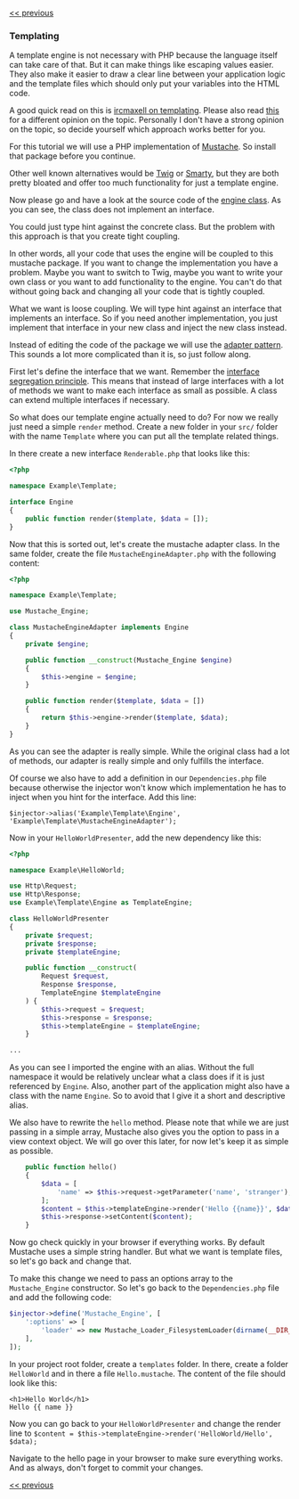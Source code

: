 [<< previous](8-dependency-injector.md)

### Templating

A template engine is not necessary with PHP because the language itself can take care of that. But it can make things like escaping values easier. They also make it easier to draw a clear line between your application logic and the template files which should only put your variables into the HTML code.

A good quick read on this is [ircmaxell on templating](http://blog.ircmaxell.com/2012/12/on-templating.html). Please also read [this](http://chadminick.com/articles/simple-php-template-engine.html) for a different opinion on the topic. Personally I don't have a strong opinion on the topic, so decide yourself which approach works better for you.

For this tutorial we will use a PHP implementation of [Mustache](https://github.com/bobthecow/mustache.php). So install that package before you continue.

Other well known alternatives would be [Twig](http://twig.sensiolabs.org/) or [Smarty](http://www.smarty.net/), but they are both pretty bloated and offer too much functionality for just a template engine.

Now please go and have a look at the source code of the [engine class](https://github.com/bobthecow/mustache.php/blob/master/src/Mustache/Engine.php). As you can see, the class does not implement an interface.

You could just type hint against the concrete class. But the problem with this approach is that you create tight coupling.

In other words, all your code that uses the engine will be coupled to this mustache package. If you want to change the implementation you have a problem. Maybe you want to switch to Twig, maybe you want to write your own class or you want to add functionality to the engine. You can't do that without going back and changing all your code that is tightly coupled.

What we want is loose coupling. We will type hint against an interface that implements an interface. So if you need another implementation, you just implement that interface in your new class and inject the new class instead. 

Instead of editing the code of the package we will use the [adapter pattern](http://en.wikipedia.org/wiki/Adapter_pattern). This sounds a lot more complicated than it is, so just follow along.

First let's define the interface that we want. Remember the [interface segregation principle](http://en.wikipedia.org/wiki/Interface_segregation_principle). This means that instead of large interfaces with a lot of methods we want to make each interface as small as possible. A class can extend multiple interfaces if necessary.

So what does our template engine actually need to do? For now we really just need a simple `render` method. Create a new folder in your `src/` folder with the name `Template` where you can put all the template related things.

In there create a new interface `Renderable.php` that looks like this:

```php
<?php

namespace Example\Template;

interface Engine
{
    public function render($template, $data = []);
}
```

Now that this is sorted out, let's create the mustache adapter class. In the same folder, create the file `MustacheEngineAdapter.php` with the following content:

```php
<?php

namespace Example\Template;

use Mustache_Engine;

class MustacheEngineAdapter implements Engine
{
    private $engine;

    public function __construct(Mustache_Engine $engine)
    {
        $this->engine = $engine;
    }

    public function render($template, $data = [])
    {
        return $this->engine->render($template, $data);
    }
}
```

As you can see the adapter is really simple. While the original class had a lot of methods, our adapter is really simple and only fulfills the interface.

Of course we also have to add a definition in our `Dependencies.php` file because otherwise the injector won't know which implementation he has to inject when you hint for the interface. Add this line:

`$injector->alias('Example\Template\Engine', 'Example\Template\MustacheEngineAdapter');`

Now in your `HelloWorldPresenter`, add the new dependency like this:

```php
<?php

namespace Example\HelloWorld;

use Http\Request;
use Http\Response;
use Example\Template\Engine as TemplateEngine;

class HelloWorldPresenter
{
    private $request;
    private $response;
    private $templateEngine;

    public function __construct(
        Request $request, 
        Response $response,
        TemplateEngine $templateEngine
    ) {
        $this->request = $request;
        $this->response = $response;
        $this->templateEngine = $templateEngine;
    }

...
```

As you can see I imported the engine with an alias. Without the full namespace it would be relatively unclear what a class does if it is just referenced by `Engine`. Also, another part of the application might also have a class with the name `Engine`. So to avoid that I give it a short and descriptive alias.

We also have to rewrite the `hello` method. Please note that while we are just passing in a simple array, Mustache also gives you the option to pass in a view context object. We will go over this later, for now let's keep it as simple as possible.

```php
    public function hello()
    {
        $data = [
            'name' => $this->request->getParameter('name', 'stranger'),
        ];
        $content = $this->templateEngine->render('Hello {{name}}', $data);
        $this->response->setContent($content);
    }
```

Now go check quickly in your browser if everything works. By default Mustache uses a simple string handler. But what we want is template files, so let's go back and change that.

To make this change we need to pass an options array to the `Mustache_Engine` constructor. So let's go back to the `Dependencies.php` file and add the following code:

```php
$injector->define('Mustache_Engine', [
    ':options' => [
        'loader' => new Mustache_Loader_FilesystemLoader(dirname(__DIR__) . '/templates'),
    ],
]);
```

In your project root folder, create a `templates` folder. In there, create a folder `HelloWorld` and in there a file `Hello.mustache`. The content of the file should look like this:

```
<h1>Hello World</h1>
Hello {{ name }}
```

Now you can go back to your `HelloWorldPresenter` and change the render line to `$content = $this->templateEngine->render('HelloWorld/Hello', $data);`

Navigate to the hello page in your browser to make sure everything works. And as always, don't forget to commit your changes.

[<< previous](8-dependency-injector.md)